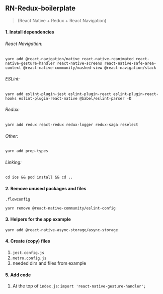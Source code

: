## RN-Redux-boilerplate
> (React Native + Redux + React Navigation)

#### 1. Install dependencies

###### React Navigation:
```
yarn add @react-navigation/native react-native-reanimated react-native-gesture-handler react-native-screens react-native-safe-area-context @react-native-community/masked-view @react-navigation/stack
```

###### ESLint:
```
yarn add eslint-plugin-jest eslint-plugin-react eslint-plugin-react-hooks eslint-plugin-react-native @babel/eslint-parser -D
```

###### Redux:
```
yarn add redux react-redux redux-logger redux-saga reselect
```

###### Other:
```
yarn add prop-types
```

###### Linking:
```
cd ios && pod install && cd ..
```

#### 2. Remove unused packages and files
`.flowconfig`

```
yarn remove @react-native-community/eslint-config
```

#### 3. Helpers for the app example
```
yarn add @react-native-async-storage/async-storage
```

#### 4. Create (copy) files
1. `jest.config.js`
2. `metro.config.js`
3. needed dirs and files from example


#### 5. Add code
1. At the top of `index.js`:
`import 'react-native-gesture-handler';`
